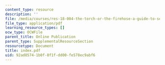 ```yaml
---
content_type: resource
description: ''
file: /media/courses/res-18-004-the-torch-or-the-firehose-a-guide-to-section-teaching-spring-2009/92ad85741b0f8f1fdd00fe578ec9abf6_index.pdf
file_type: application/pdf
learning_resource_types: []
ocw_type: OCWFile
parent_title: Online Publication
parent_type: SupplementalResourceSection
resourcetype: Document
title: index.pdf
uid: 92ad8574-1b0f-8f1f-dd00-fe578ec9abf6
---
```

